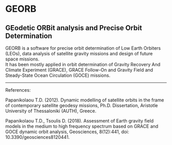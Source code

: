 # GEORB
## GEodetic ORBit analysis and Precise Orbit Determination
  
GEORB is a software for precise orbit determination of Low Earth Orbiters (LEOs), data analysis of satellite gravity missions and design of future space missions. 	
It has been mostly applied in orbit determination of Gravity Recovery And Climate Experiment (GRACE), GRACE Follow-On and Gravity Field and Steady-State Ocean Circulation (GOCE) missions.  


---
References:

Papanikolaou T.D. (2012). Dynamic modelling of satellite orbits in the frame of contemporary satellite geodesy missions, Ph.D. Dissertation, Aristotle University of Thessaloniki (AUTH), Greece.
 
Papanikolaou T.D., Tsoulis D. (2018). Assessment of Earth gravity field models in the medium to high frequency spectrum based on GRACE and GOCE dynamic orbit analysis, Geosciences, 8(12):441, doi: 10.3390/geosciences8120441.
